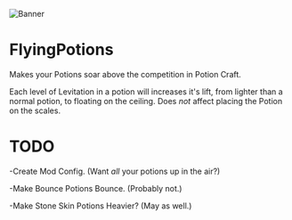![Banner](https://user-images.githubusercontent.com/91914593/135918760-f718eaf3-fe3e-4653-ab78-f56dfb6327e6.png)
# FlyingPotions
 Makes your Potions soar above the competition in Potion Craft.
 
 Each level of Levitation in a potion will increases it's lift, from lighter than a normal potion, to floating on the ceiling.
 Does *not* affect placing the Potion on the scales.
 
 # TODO
 
 -Create Mod Config. (Want *all* your potions up in the air?)
 
 -Make Bounce Potions Bounce. (Probably not.)
 
 -Make Stone Skin Potions Heavier? (May as well.)
